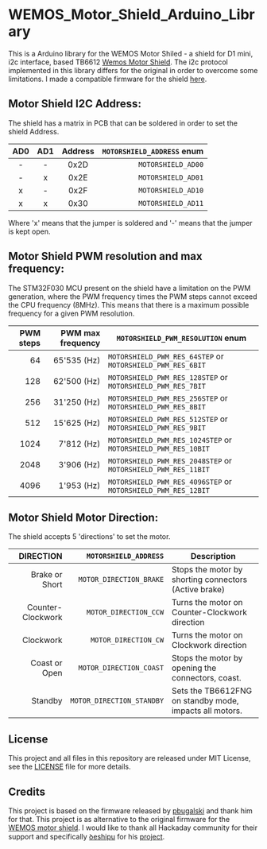 # WEMOS_Motor_Shield_Arduino_Library
This is a Arduino library for the WEMOS Motor Shiled - a shield for D1 mini, i2c interface, based TB6612 [Wemos Motor Shield](https://wiki.wemos.cc/products:d1_mini_shields:motor_shield).
The i2c protocol implemented in this library differs for the original in order to overcome some limitations.
I made a compatible firmware for the shield [here](https://github.com/danielfmo/wemos_motor_shield).

## Motor Shield I2C Address:
The shield has a matrix in PCB that can be soldered in order to set the shield Address.

|  AD0  |  AD1  | Address | `MOTORSHIELD_ADDRESS` enum
| :---: | :---: | :-----: | -----------------------:
|   -   |   -   | 0x2D    | `MOTORSHIELD_AD00`
|   -   |   x   | 0x2E    | `MOTORSHIELD_AD01`
|   x   |   -   | 0x2F    | `MOTORSHIELD_AD10`
|   x   |   x   | 0x30    | `MOTORSHIELD_AD11`
Where 'x' means that the jumper is soldered and '-' means that the jumper is kept open.

## Motor Shield PWM resolution and max frequency:
The STM32F030 MCU present on the shield have a limitation on the PWM generation, where the PWM frequency
times the PWM steps cannot exceed the CPU frequency (8MHz). This means that there is a maximum possible frequency for a given PWM resolution.

| PWM steps | PWM max frequency | `MOTORSHIELD_PWM_RESOLUTION` enum
|      ---: |              ---: | ---
|        64 |       65'535 (Hz) | `MOTORSHIELD_PWM_RES_64STEP` or `MOTORSHIELD_PWM_RES_6BIT`
|       128 |       62'500 (Hz) | `MOTORSHIELD_PWM_RES_128STEP` or `MOTORSHIELD_PWM_RES_7BIT`
|       256 |       31'250 (Hz) | `MOTORSHIELD_PWM_RES_256STEP` or `MOTORSHIELD_PWM_RES_8BIT`
|       512 |       15'625 (Hz) | `MOTORSHIELD_PWM_RES_512STEP` or `MOTORSHIELD_PWM_RES_9BIT`
|      1024 |        7'812 (Hz) | `MOTORSHIELD_PWM_RES_1024STEP` or `MOTORSHIELD_PWM_RES_10BIT`
|      2048 |        3'906 (Hz) | `MOTORSHIELD_PWM_RES_2048STEP` or `MOTORSHIELD_PWM_RES_11BIT`
|      4096 |        1'953 (Hz) | `MOTORSHIELD_PWM_RES_4096STEP` or `MOTORSHIELD_PWM_RES_12BIT`

## Motor Shield Motor Direction:
The shield accepts 5 'directions' to set the motor.

|         DIRECTION |     `MOTORSHIELD_ADDRESS` | Description
| ----------------: | ------------------------: | -------------------------------------------------------
|    Brake or Short |   `MOTOR_DIRECTION_BRAKE` | Stops the motor by shorting connectors (Active brake)
| Counter-Clockwork |     `MOTOR_DIRECTION_CCW` | Turns the motor on Counter-Clockwork direction
|         Clockwork |      `MOTOR_DIRECTION_CW` | Turns the motor on Clockwork direction
|     Coast or Open |   `MOTOR_DIRECTION_COAST` | Stops the motor by opening the connectors, coast.
|           Standby | `MOTOR_DIRECTION_STANDBY` | Sets the TB6612FNG on standby mode, impacts all motors.

## License
This project and all files in this repository are released under MIT License, see the [LICENSE](LICENSE.md) file for more details.

## Credits
This project is based on the firmware released by [pbugalski](https://github.com/pbugalski/wemos_motor_shield) and thank him for that.
This project is as alternative to the original firmware for the [WEMOS motor shield](https://github.com/wemos/Motor_Shield_Firmware).
I would like to thank all Hackaday community for their support and specifically [ꝺeshipu](https://hackaday.io/deshipu) for his [project](https://hackaday.io/project/18439-motor-shield-reprogramming?page=1#discussion-list).